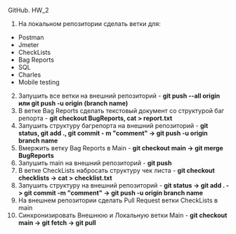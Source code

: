 GitHub. HW_2
1. На локальном репозитории сделать ветки для:
- Postman
- Jmeter
- CheckLists
- Bag Reports
- SQL
- Charles
- Mobile testing

2. Запушить все ветки на внешний репозиторий - **git push --all origin или git push -u origin (branch name)**
3. В ветке Bag Reports сделать текстовый документ со структурой баг репорта - **git checkout BugReports, cat > report.txt**
4. Запушить структуру багрепорта на внешний репозиторий - **git status, git add ., git commit - m "comment" -> git push -u origin branch name**
5. Вмержить ветку Bag Reports в Main - **git checkout main -> git merge BugReports**
6. Запушить main на внешний репозиторий - **git push**
7. В ветке CheckLists набросать структуру чек листа - **git checkout checklists -> cat > checklist.txt**
8. Запушить структуру на внешний репозиторий - **git status -> git add . -> git commit -m "comment" -> git push -u origin branch name**
9. На внешнем репозитории сделать Pull Request ветки CheckLists в main
10. Синхронизировать Внешнюю и Локальную ветки Main - **git checkout main -> git fetch -> git pull**
